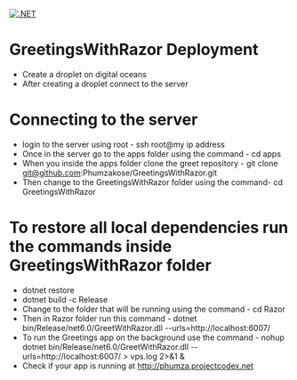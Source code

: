 [![.NET](https://github.com/Phumzakose/GreetingsWithRazor/actions/workflows/dotnet.yml/badge.svg)](https://github.com/Phumzakose/GreetingsWithRazor/actions/workflows/dotnet.yml)

# GreetingsWithRazor Deployment 
* Create a droplet on digital oceans
* After creating a droplet connect to the server
# Connecting to the server
* login to the server using root - ssh root@my ip address
* Once in the server go to the apps folder using the command - cd apps
* When you inside the apps folder clone the greet repository - git clone git@github.com:Phumzakose/GreetingsWithRazor.git
* Then change to the GreetingsWithRazor folder using the command- cd GreetingsWithRazor
# To restore all local dependencies run the commands inside GreetingsWithRazor folder
* dotnet restore
* dotnet build -c Release
* Change to the folder that will be running using the command - cd Razor
* Then in Razor folder run this command - dotnet bin/Release/net6.0/GreetWithRazor.dll --urls=http://localhost:6007/ 
* To run the Greetings app on the background use the command - nohup dotnet bin/Release/net6.0/GreetWithRazor.dll --urls=http://localhost:6007/ > vps.log 2>&1 &
* Check if your app is running at http://phumza.projectcodex.net
